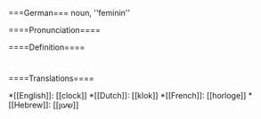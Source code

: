 ===German===
noun, ''feminin'' 

====Pronunciation====


====Definition====
# 

====Translations====

*[[English]]: [[clock]]
*[[Dutch]]: [[klok]]
*[[French]]: [[horloge]]
*[[Hebrew]]: [[שעון]]